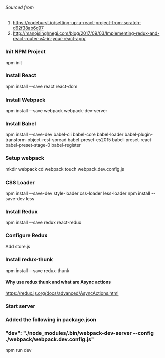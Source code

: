 ###### Sourced from
1) https://codeburst.io/setting-up-a-react-project-from-scratch-d62f38ab6d97
2) http://manojsinghnegi.com/blog/2017/09/03/Implementing-redux-and-react-router-v4-in-your-react-app/

### Init NPM Project
npm init

### Install React
npm install --save react react-dom

### Install Webpack
npm install --save webpack webpack-dev-server

### Install Babel
npm install --save-dev babel-cli babel-core babel-loader babel-plugin-transform-object-rest-spread babel-preset-es2015 babel-preset-react babel-preset-stage-0 babel-register

### Setup webpack
mkdir webpack
cd webpack
touch webpack.dev.config.js

### CSS Loader
npm install --save-dev style-loader css-loader less-loader
npm install --save-dev less

### Install Redux
npm install --save redux react-redux

### Configure Redux
Add store.js

### Install redux-thunk
npm install --save redux-thunk

#### Why use redux thunk and what are Async actions
https://redux.js.org/docs/advanced/AsyncActions.html

### Start server
### Added the following in package.json
### "dev": "./node_modules/.bin/webpack-dev-server --config ./webpack/webpack.dev.config.js"
npm run dev
